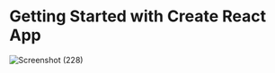 # Getting Started with Create React App
![Screenshot (228)](https://github.com/SaraswatAditya/Counter/assets/137915074/91997120-83e6-4652-aa9e-94c38296a703)

